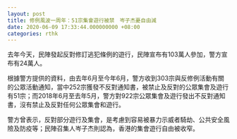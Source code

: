 ```yaml
---
layout: post
title: 修例風波一周年：51宗集會遊行被禁　岑子杰憂自由減
date: 2020-06-09 17:33:44.000000000 +08:00
categories: rthk
---
```


去年今天，民陣發起反對修訂逃犯條例的遊行，民陣宣布有103萬人參加，警方宣布有24萬人。

根據警方提供的資料，由去年6月至今年6月，警方收到303宗與反修例活動有關的公眾活動通知，當中252宗獲發不反對通知書，被禁止及反對的公眾集會及遊行有51宗；而2018年6月至去年5月，警方對922宗公眾集會及遊行發出不反對通知書，沒有禁止及反對任何公眾集會和遊行。

警方曾表示，反對部分遊行及集會，是考慮到容易被暴力示威者騎劫、公共安全風險及防疫等；民陣召集人岑子杰則認為，香港的集會遊行自由被收窄。
